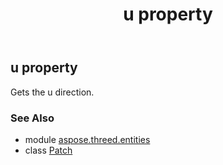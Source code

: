 ﻿---
title: u property
second_title: Aspose.3D for Python via .NET API References
description: 
type: docs
weight: 240
url: /python-net/aspose.threed.entities/patch/u/
is_root: false
---

## u property


Gets the u direction.

### See Also
* module [aspose.threed.entities](../../)
* class [Patch](/3d/python-net/aspose.threed.entities/patch)

